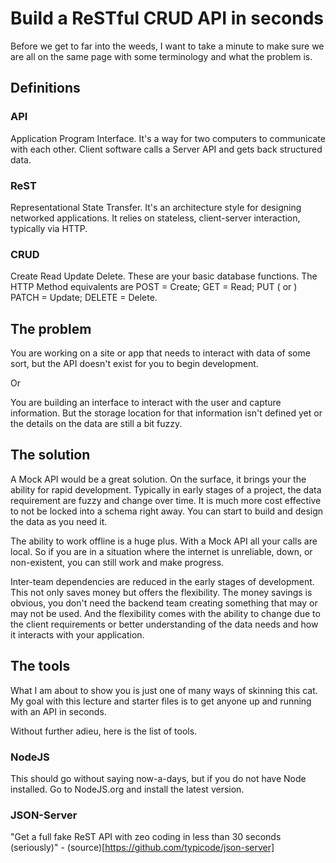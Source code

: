 # Build a ReSTful CRUD API in seconds
Before we get to far into the weeds, I want to take a minute to make sure we are all on the same page with some terminology and what the problem is.

## Definitions

### API
Application Program Interface. It's a way for two computers to communicate with each other. Client software calls a Server API and gets back structured data.

### ReST
Representational State Transfer. It's an architecture style for designing networked applications. It relies on stateless, client-server interaction, typically via HTTP.

### CRUD
Create Read Update Delete. These are your basic database functions. The HTTP Method equivalents are POST = Create; GET = Read; PUT ( or ) PATCH = Update; DELETE = Delete.

## The problem
You are working on a site or app that needs to interact with data of some sort, but the API doesn't exist for you to begin development.

Or

You are building an interface to interact with the user and capture information. But the storage location for that information isn't defined yet or the details on the data are still a bit fuzzy.

## The solution
A Mock API would be a great solution. On the surface, it brings your the ability for rapid development. Typically in early stages of a project, the data requirement are fuzzy and change over time. It is much more cost effective to not be locked into a schema right away. You can start to build and design the data as you need it.

The ability to work offline is a huge plus. With a Mock API all your calls are local. So if you are in a situation where the internet is unreliable, down, or non-existent, you can still work and make progress.

Inter-team dependencies are reduced in the early stages of development. This not only saves money but offers the flexibility. The money savings is obvious, you don't need the backend team creating something that may or may not be used. And the flexibility comes with the ability to change due to the client requirements or better understanding of the data needs and how it interacts with your application.

## The tools
What I am about to show you is just one of many ways of skinning this cat. My goal with this lecture and starter files is to get anyone up and running with an API in seconds.

Without further adieu, here is the list of tools.

### NodeJS
This should go without saying now-a-days, but if you do not have Node installed. Go to NodeJS.org and install the latest version.

### JSON-Server
"Get a full fake ReST API with zeo coding in less than 30 seconds (seriously)" - (source)[https://github.com/typicode/json-server]
